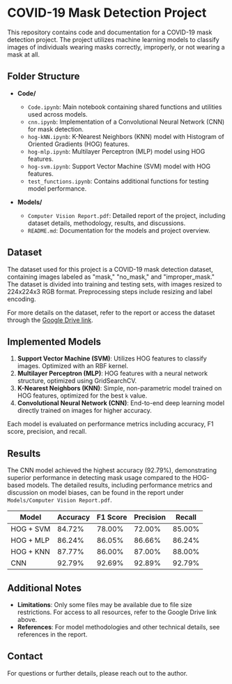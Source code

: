 # COVID-19 Mask Detection Project

This repository contains code and documentation for a COVID-19 mask detection project. The project utilizes machine learning models to classify images of individuals wearing masks correctly, improperly, or not wearing a mask at all. 

## Folder Structure

- **Code/**
  - `Code.ipynb`: Main notebook containing shared functions and utilities used across models.
  - `cnn.ipynb`: Implementation of a Convolutional Neural Network (CNN) for mask detection.
  - `hog-kNN.ipynb`: K-Nearest Neighbors (KNN) model with Histogram of Oriented Gradients (HOG) features.
  - `hog-mlp.ipynb`: Multilayer Perceptron (MLP) model using HOG features.
  - `hog-svm.ipynb`: Support Vector Machine (SVM) model with HOG features.
  - `test_functions.ipynb`: Contains additional functions for testing model performance.

- **Models/**
  - `Computer Vision Report.pdf`: Detailed report of the project, including dataset details, methodology, results, and discussions.
  - `README.md`: Documentation for the models and project overview.

## Dataset

The dataset used for this project is a COVID-19 mask detection dataset, containing images labeled as "mask," "no_mask," and "improper_mask." The dataset is divided into training and testing sets, with images resized to 224x224x3 RGB format. Preprocessing steps include resizing and label encoding.

For more details on the dataset, refer to the report or access the dataset through the [Google Drive link](https://drive.google.com/drive/folders/1zRYOcP13nh3Aw-smSF3n7LgfVS6LepaK?usp=share_link).

## Implemented Models

1. **Support Vector Machine (SVM)**: Utilizes HOG features to classify images. Optimized with an RBF kernel.
2. **Multilayer Perceptron (MLP)**: HOG features with a neural network structure, optimized using GridSearchCV.
3. **K-Nearest Neighbors (KNN)**: Simple, non-parametric model trained on HOG features, optimized for the best `k` value.
4. **Convolutional Neural Network (CNN)**: End-to-end deep learning model directly trained on images for higher accuracy.

Each model is evaluated on performance metrics including accuracy, F1 score, precision, and recall.

## Results

The CNN model achieved the highest accuracy (92.79%), demonstrating superior performance in detecting mask usage compared to the HOG-based models. The detailed results, including performance metrics and discussion on model biases, can be found in the report under `Models/Computer Vision Report.pdf`.

| Model       | Accuracy | F1 Score | Precision | Recall |
|-------------|----------|----------|-----------|--------|
| HOG + SVM   | 84.72%   | 78.00%   | 72.00%    | 85.00% |
| HOG + MLP   | 86.24%   | 86.05%   | 86.66%    | 86.24% |
| HOG + KNN   | 87.77%   | 86.00%   | 87.00%    | 88.00% |
| CNN         | 92.79%   | 92.69%   | 92.89%    | 92.79% |

## Additional Notes

- **Limitations**: Only some files may be available due to file size restrictions. For access to all resources, refer to the Google Drive link above.
- **References**: For model methodologies and other technical details, see references in the report.

## Contact

For questions or further details, please reach out to the author.
